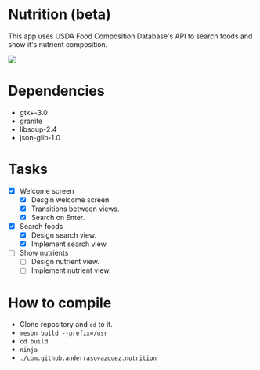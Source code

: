 # Nutrition (beta)

This app uses USDA Food Composition Database's API to search foods and show it's nutrient composition.

![](https://i.imgur.com/SiLVJO7.gif)

# Dependencies

+ gtk+-3.0
+ granite
+ libsoup-2.4
+ json-glib-1.0

# Tasks

+ [x] Welcome screen
    + [x] Desgin welcome screen
    + [x] Transitions between views.
    + [x] Search on Enter.
+ [x] Search foods
    + [x] Design search view.
    + [x] Implement search view.
+ [ ] Show nutrients
    + [ ] Design nutrient view.
    + [ ] Implement nutrient view.

# How to compile

+ Clone repository and `cd` to it.
+ `meson build --prefix=/usr`
+ `cd build`
+ `ninja`
+ `./com.github.anderrasovazquez.nutrition`